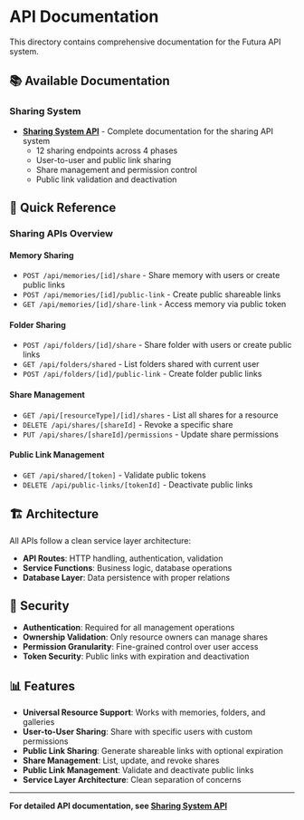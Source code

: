 # API Documentation

This directory contains comprehensive documentation for the Futura API system.

## 📚 **Available Documentation**

### **Sharing System**

- **[Sharing System API](./sharing-system.md)** - Complete documentation for the sharing API system
  - 12 sharing endpoints across 4 phases
  - User-to-user and public link sharing
  - Share management and permission control
  - Public link validation and deactivation

## 🎯 **Quick Reference**

### **Sharing APIs Overview**

#### **Memory Sharing**

- `POST /api/memories/[id]/share` - Share memory with users or create public links
- `POST /api/memories/[id]/public-link` - Create public shareable links
- `GET /api/memories/[id]/share-link` - Access memory via public token

#### **Folder Sharing**

- `POST /api/folders/[id]/share` - Share folder with users or create public links
- `GET /api/folders/shared` - List folders shared with current user
- `POST /api/folders/[id]/public-link` - Create folder public links

#### **Share Management**

- `GET /api/[resourceType]/[id]/shares` - List all shares for a resource
- `DELETE /api/shares/[shareId]` - Revoke a specific share
- `PUT /api/shares/[shareId]/permissions` - Update share permissions

#### **Public Link Management**

- `GET /api/shared/[token]` - Validate public tokens
- `DELETE /api/public-links/[tokenId]` - Deactivate public links

## 🏗️ **Architecture**

All APIs follow a clean service layer architecture:

- **API Routes**: HTTP handling, authentication, validation
- **Service Functions**: Business logic, database operations
- **Database Layer**: Data persistence with proper relations

## 🔐 **Security**

- **Authentication**: Required for all management operations
- **Ownership Validation**: Only resource owners can manage shares
- **Permission Granularity**: Fine-grained control over user access
- **Token Security**: Public links with expiration and deactivation

## 📊 **Features**

- **Universal Resource Support**: Works with memories, folders, and galleries
- **User-to-User Sharing**: Share with specific users with custom permissions
- **Public Link Sharing**: Generate shareable links with optional expiration
- **Share Management**: List, update, and revoke shares
- **Public Link Management**: Validate and deactivate public links
- **Service Layer Architecture**: Clean separation of concerns

---

**For detailed API documentation, see [Sharing System API](./sharing-system.md)**


